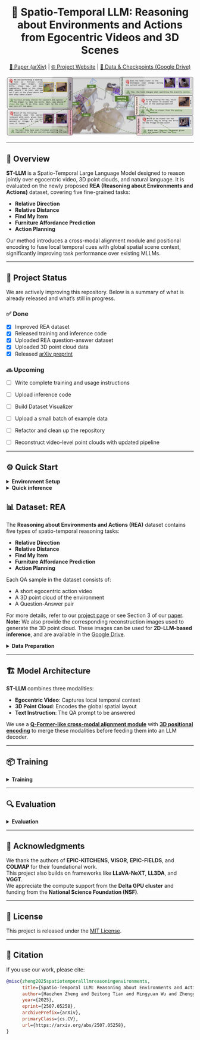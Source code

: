 <div align="center">

# 🧠 Spatio-Temporal LLM: Reasoning about Environments and Actions from Egocentric Videos and 3D Scenes

[📄 Paper (arXiv)](https://arxiv.org/abs/2507.05258) | [🌐 Project Website](https://zoezheng126.github.io/STLLM-website/) | [📁 Data & Checkpoints (Google Drive)](https://drive.google.com/drive/folders/1qX9Pn50NFR_dNuz6eH3TnQPZDtwQu0W8?usp=drive_link)

</div>

![teaser](properties/teaser-crop.jpg)

---

## 🧭 Overview

**ST-LLM** is a Spatio-Temporal Large Language Model designed to reason jointly over egocentric video, 3D point clouds, and natural language. It is evaluated on the newly proposed **REA (Reasoning about Environments and Actions)** dataset, covering five fine-grained tasks:

- **Relative Direction**
- **Relative Distance**
- **Find My Item**
- **Furniture Affordance Prediction**
- **Action Planning**

Our method introduces a cross-modal alignment module and positional encoding to fuse local temporal cues with global spatial scene context, significantly improving task performance over existing MLLMs.

---

## 🚧 Project Status

We are actively improving this repository. Below is a summary of what is already released and what’s still in progress.

### ✅ Done

- [x] Improved REA dataset
- [x] Released training and inference code
- [x] Uploaded REA question-answer dataset
- [x] Uploaded 3D point cloud data
- [x] Released [arXiv preprint](https://arxiv.org/abs/2507.05258)

### 🔜 Upcoming

- [ ] Write complete training and usage instructions
- [ ] Upload inference code
- [ ] Build Dataset Visualizer
- [ ] Upload a small batch of example data
- [ ] Refactor and clean up the repository
- [ ] Reconstruct video-level point clouds with updated pipeline


---

## ⚙️ Quick Start

<details>
<summary><b>Environment Setup</b></summary>

We recommend using Python 3.8 and CUDA 11.8.

```bash
# (coming soon)
pip install -r requirements.txt
```
</details>

<details>
<summary><b>Quick inference</b></summary>
  
We provide a simple script to run inference on a sample REA QA example. Make sure the pretrained weights and sample data are properly downloaded.
```
(coming soon, currently eval code)
python LLaVA-NeXT/llava/train/inference.py
```

</details>



## 📊 Dataset: REA

The **Reasoning about Environments and Actions (REA)** dataset contains five types of spatio-temporal reasoning tasks:

- **Relative Direction**
- **Relative Distance**
- **Find My Item**
- **Furniture Affordance Prediction**
- **Action Planning**

Each QA sample in the dataset consists of:

- A short egocentric action video  
- A 3D point cloud of the environment  
- A Question-Answer pair

For more details, refer to our [project page](https://zoezheng126.github.io/STLLM-website/) or see Section 3 of our [paper](https://arxiv.org/abs/2507.05258). **Note:** We also provide the corresponding reconstruction images used to generate the 3D point cloud. These images can be used for **2D-LLM-based inference**, and are available in the [Google Drive](https://drive.google.com/file/d/1-FkbCSd6XMYV6IXospfXnAqeh6yfX2st/view?usp=drive_link).

<details>
<summary><b>Data Preparation</b></summary>

Before using our data or running any code, please download the **EPIC-KITCHENS** dataset (RGB video frames).  
We use the **downsampled version** of the videos for all processing.

- Official website: [https://epic-kitchens.github.io/epic-fields/](https://epic-kitchens.github.io/epic-fields/)
- Download the RGB frames (downsampled version) following their instructions.

### 📁 REA 3D Data
We release the 3D data on [Google Drive](https://drive.google.com/file/d/19KF-R6f1BcwnZHhZO_kmOlV68VoYSPrY/view?usp=drive_link).
This package contains:

- **Point clouds** reconstructed for each scene
- **Camera poses** for the egocentric action video  
  (32 uniformly sampled frames per clip)

Instructions to place the data: Coming Soon!
</details>

---

## 🏗️ Model Architecture

**ST-LLM** combines three modalities:

- **Egocentric Video**: Captures local temporal context  
- **3D Point Cloud**: Encodes the global spatial layout  
- **Text Instruction**: The QA prompt to be answered  

We use a [**Q-Former-like cross-modal alignment module**](LLaVa-Next/llava/train/aligner.py) with [**3D positional encoding**](LLaVa-Next/llava/train/ray_encoder.py) to merge these modalities before feeding them into an LLM decoder.  

---

## 📦 Training
<details>
<summary><b>Training </b></summary>

```bash
bash LLaVA-NeXT/scripts/video/train/stllm_rea_train.sh
```
</details>

---

## 🔍 Evaluation
<details>
<summary><b>Evaluation </b></summary>

```bash
cd baseline_inference
```
To Evaluate LLaVA-Video-7B-Qwen2
```
python llava_video_qwen2_inference.py --start 0 --end -1 --cuda 0 \
    --json_path ../REA_dataset/qa_val_1757_v20.json \
    --rgb_dir /path/to/EPIC-KITCHENS/rgb \
    --pretrained lmms-lab/LLaVA-Video-7B-Qwen2 \
    --model_name llava_qwen \
    --scene_level_recon True \
    --pcd_folder /path/to/epic-kitchens-vggt-anyloc-val-scene
```

To evaluate LLaVA-OV-Qwen2-7B
```
python llava_video_qwen2_inference.py --start 0 --end -1 --cuda 0 \
    --json_path ../REA_dataset/qa_val_1757_v20.json \
    --rgb_dir /path/to/EPIC-KITCHENS/rgb \
    --pretrained lmms-lab/llava-onevision-qwen2-7b-ov \
    --model_name llava_qwen \
    --scene_level_recon True \
    --pcd_folder /path/to/epic-kitchens-vggt-anyloc-val-scene
```

To evaluate Qwen2-VL-7B-Instruct    
Modify the paths in the main function and run
```
python qwen2vl7binstruct_inference.py
```
</details>

---

## 🙏 Acknowledgments

We thank the authors of **EPIC-KITCHENS**, **VISOR**, **EPIC-FIELDS**, and **COLMAP** for their foundational work.  
This project also builds on frameworks like **LLaVA-NeXT**, **LL3DA**, and **VGGT**.  
We appreciate the compute support from the **Delta GPU cluster** and funding from the **National Science Foundation (NSF)**.

---

## 📜 License

This project is released under the [MIT License](LICENSE).

---

## 🔗 Citation

If you use our work, please cite:

```bibtex
@misc{zheng2025spatiotemporalllmreasoningenvironments,
      title={Spatio-Temporal LLM: Reasoning about Environments and Actions}, 
      author={Haozhen Zheng and Beitong Tian and Mingyuan Wu and Zhenggang Tang and Klara Nahrstedt and Alex Schwing},
      year={2025},
      eprint={2507.05258},
      archivePrefix={arXiv},
      primaryClass={cs.CV},
      url={https://arxiv.org/abs/2507.05258}, 
}

